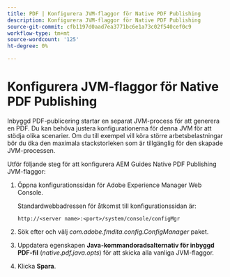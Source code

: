 ```yaml
---
title: PDF | Konfigurera JVM-flaggor för Native PDF Publishing
description: Konfigurera JVM-flaggor för Native PDF Publishing
source-git-commit: cfb1197d0aad7ea3771bc6e1a73c02f540cef0c9
workflow-type: tm+mt
source-wordcount: '125'
ht-degree: 0%

---
```



# Konfigurera JVM-flaggor för Native PDF Publishing

Inbyggd PDF-publicering startar en separat JVM-process för att generera en PDF. Du kan behöva justera konfigurationerna för denna JVM för att stödja olika scenarier. Om du till exempel vill köra större arbetsbelastningar bör du öka den maximala stackstorleken som är tillgänglig för den skapade JVM-processen.

Utför följande steg för att konfigurera AEM Guides Native PDF Publishing JVM-flaggor:

1. Öppna konfigurationssidan för Adobe Experience Manager Web Console.

   Standardwebbadressen för åtkomst till konfigurationssidan är:

   ```http
   http://<server name>:<port>/system/console/configMgr
   ```

1. Sök efter och välj *com.adobe.fmdita.config.ConfigManager* paket.

1. Uppdatera egenskapen **Java-kommandoradsalternativ för inbyggd PDF-fil** (*native.pdf.java.opts*) för att skicka alla vanliga JVM-flaggor.



1. Klicka **Spara**.